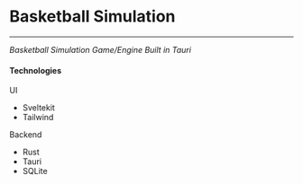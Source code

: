 # Basketball Simulation
---

_Basketball Simulation Game/Engine Built in Tauri_

#### Technologies

UI
- Sveltekit
- Tailwind

Backend
- Rust
- Tauri
- SQLite